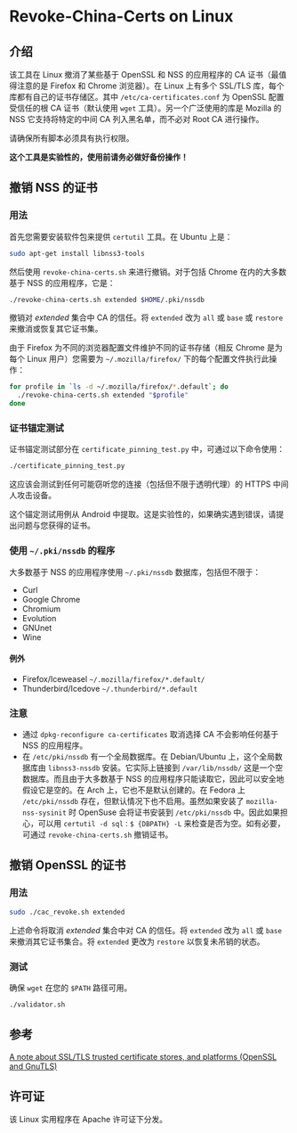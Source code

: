 Revoke-China-Certs on Linux
==========================================

## 介绍
该工具在 Linux 撤消了某些基于 OpenSSL 和 NSS 的应用程序的 CA 证书（最值得注意的是 Firefox 和 Chrome 浏览器）。在 Linux 上有多个 SSL/TLS 库，每个库都有自己的证书存储区。其中 `/etc/ca-certificates.conf` 为 OpenSSL 配置受信任的根 CA 证书（默认使用 `wget` 工具）。另一个广泛使用的库是 Mozilla 的 NSS 它支持将特定的中间 CA 列入黑名单，而不必对 Root CA 进行操作。

请确保所有脚本必须具有执行权限。

**这个工具是实验性的，使用前请务必做好备份操作！**

## 撤销 NSS 的证书
### 用法
首先您需要安装软件包来提供 `certutil` 工具。在 Ubuntu 上是：
``` sh
sudo apt-get install libnss3-tools
```
然后使用 `revoke-china-certs.sh` 来进行撤销。对于包括 Chrome 在内的大多数基于 NSS 的应用程序，它是：
``` sh
./revoke-china-certs.sh extended $HOME/.pki/nssdb
```
撤销对 *extended* 集合中 CA 的信任。将 `extended` 改为 `all` 或 `base` 或 `restore` 来撤消或恢复其它证书集。

由于 Firefox 为不同的浏览器配置文件维护不同的证书存储（相反 Chrome 是为每个 Linux 用户）您需要为 `~/.mozilla/firefox/` 下的每个配置文件执行此操作：
``` sh
for profile in `ls -d ~/.mozilla/firefox/*.default`; do
  ./revoke-china-certs.sh extended "$profile"
done
```

### 证书锚定测试
证书锚定测试部分在 `certificate_pinning_test.py` 中，可通过以下命令使用：
``` sh
./certificate_pinning_test.py
```
这应该会测试到任何可能窃听您的连接（包括但不限于透明代理）的 HTTPS 中间人攻击设备。

这个锚定测试用例从 Android 中提取。这是实验性的，如果确实遇到错误，请提出问题与您获得的证书。

### 使用 `~/.pki/nssdb` 的程序
大多数基于 NSS 的应用程序使用 `~/.pki/nssdb` 数据库，包括但不限于：
- Curl
- Google Chrome
- Chromium
- Evolution
- GNUnet
- Wine

#### 例外
- Firefox/Iceweasel `~/.mozilla/firefox/*.default/`
- Thunderbird/Icedove `~/.thunderbird/*.default` 

### 注意
- 通过 `dpkg-reconfigure ca-certificates` 取消选择 CA 不会影响任何基于 NSS 的应用程序。
- 在 `/etc/pki/nssdb` 有一个全局数据库。在 Debian/Ubuntu 上，这个全局数据库由 `libnss3-nssdb` 安装。它实际上链接到 `/var/lib/nssdb/` 这是一个空数据库。而且由于大多数基于 NSS 的应用程序只能读取它，因此可以安全地假设它是空的。在 Arch 上，它也不是默认创建的。在 Fedora 上 `/etc/pki/nssdb` 存在，但默认情况下也不启用。虽然如果安装了 `mozilla-nss-sysinit` 时 OpenSuse 会将证书安装到 `/etc/pki/nssdb` 中。因此如果担心，可以用 `certutil -d sql：$ {DBPATH} -L` 来检查是否为空。如有必要，可通过 `revoke-china-certs.sh` 撤销证书。

## 撤销 OpenSSL 的证书
### 用法
``` sh
sudo ./cac_revoke.sh extended
```
上述命令将取消 *extended* 集合中对 CA 的信任。将 `extended` 改为 `all` 或 `base` 来撤消其它证书集合。将 `extended` 更改为 `restore` 以恢复未吊销的状态。

### 测试
确保 `wget` 在您的 `$PATH` 路径可用。
``` sh
./validator.sh
```

## 参考
[A note about SSL/TLS trusted certificate stores, and platforms (OpenSSL and GnuTLS)](https://www.happyassassin.net/2015/01/12/a-note-about-ssltls-trusted-certificate-stores-and-platforms)

## 许可证
该 Linux 实用程序在 Apache 许可证下分发。
